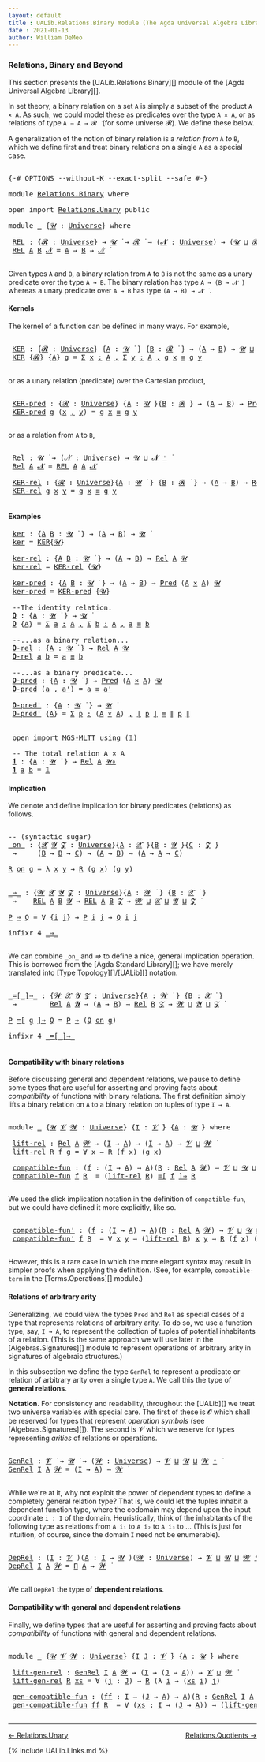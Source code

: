 ```yaml
---
layout: default
title : UALib.Relations.Binary module (The Agda Universal Algebra Library)
date : 2021-01-13
author: William DeMeo
---
```


### <a id="relations-binary-and-higher">Relations, Binary and Beyond</a>

This section presents the [UALib.Relations.Binary][] module of the [Agda Universal Algebra Library][].

In set theory, a binary relation on a set `A` is simply a subset of the product `A × A`.  As such, we could model these as predicates over the type `A × A`, or as relations of type `A → A → 𝓡 ̇` (for some universe 𝓡). We define these below.

A generalization of the notion of binary relation is a *relation from* `A` *to* `B`, which we define first and treat binary relations on a single `A` as a special case.

<pre class="Agda">

<a id="745" class="Symbol">{-#</a> <a id="749" class="Keyword">OPTIONS</a> <a id="757" class="Pragma">--without-K</a> <a id="769" class="Pragma">--exact-split</a> <a id="783" class="Pragma">--safe</a> <a id="790" class="Symbol">#-}</a>

<a id="795" class="Keyword">module</a> <a id="802" href="Relations.Binary.html" class="Module">Relations.Binary</a> <a id="819" class="Keyword">where</a>

<a id="826" class="Keyword">open</a> <a id="831" class="Keyword">import</a> <a id="838" href="Relations.Unary.html" class="Module">Relations.Unary</a> <a id="854" class="Keyword">public</a>

<a id="862" class="Keyword">module</a> <a id="869" href="Relations.Binary.html#869" class="Module">_</a> <a id="871" class="Symbol">{</a><a id="872" href="Relations.Binary.html#872" class="Bound">𝓤</a> <a id="874" class="Symbol">:</a> <a id="876" href="Agda.Primitive.html#423" class="Postulate">Universe</a><a id="884" class="Symbol">}</a> <a id="886" class="Keyword">where</a>

 <a id="894" href="Relations.Binary.html#894" class="Function">REL</a> <a id="898" class="Symbol">:</a> <a id="900" class="Symbol">{</a><a id="901" href="Relations.Binary.html#901" class="Bound">𝓡</a> <a id="903" class="Symbol">:</a> <a id="905" href="Agda.Primitive.html#423" class="Postulate">Universe</a><a id="913" class="Symbol">}</a> <a id="915" class="Symbol">→</a> <a id="917" href="Relations.Binary.html#872" class="Bound">𝓤</a> <a id="919" href="Universes.html#403" class="Function Operator">̇</a> <a id="921" class="Symbol">→</a> <a id="923" href="Relations.Binary.html#901" class="Bound">𝓡</a> <a id="925" href="Universes.html#403" class="Function Operator">̇</a> <a id="927" class="Symbol">→</a> <a id="929" class="Symbol">(</a><a id="930" href="Relations.Binary.html#930" class="Bound">𝓝</a> <a id="932" class="Symbol">:</a> <a id="934" href="Agda.Primitive.html#423" class="Postulate">Universe</a><a id="942" class="Symbol">)</a> <a id="944" class="Symbol">→</a> <a id="946" class="Symbol">(</a><a id="947" href="Relations.Binary.html#872" class="Bound">𝓤</a> <a id="949" href="Agda.Primitive.html#636" class="Primitive Operator">⊔</a> <a id="951" href="Relations.Binary.html#901" class="Bound">𝓡</a> <a id="953" href="Agda.Primitive.html#636" class="Primitive Operator">⊔</a> <a id="955" href="Relations.Binary.html#930" class="Bound">𝓝</a> <a id="957" href="Agda.Primitive.html#606" class="Primitive Operator">⁺</a><a id="958" class="Symbol">)</a> <a id="960" href="Universes.html#403" class="Function Operator">̇</a>
 <a id="963" href="Relations.Binary.html#894" class="Function">REL</a> <a id="967" href="Relations.Binary.html#967" class="Bound">A</a> <a id="969" href="Relations.Binary.html#969" class="Bound">B</a> <a id="971" href="Relations.Binary.html#971" class="Bound">𝓝</a> <a id="973" class="Symbol">=</a> <a id="975" href="Relations.Binary.html#967" class="Bound">A</a> <a id="977" class="Symbol">→</a> <a id="979" href="Relations.Binary.html#969" class="Bound">B</a> <a id="981" class="Symbol">→</a> <a id="983" href="Relations.Binary.html#971" class="Bound">𝓝</a> <a id="985" href="Universes.html#403" class="Function Operator">̇</a>

</pre>

Given types `A` and `B`, a binary relation from `A` to `B` is not the same as a unary predicate over the type `A → B`.  The binary relation has type `A → (B → 𝓝 ̇)` whereas a unary predicate over `A → B` has type `(A → B) → 𝓝 ̇` .

#### <a id="kernels">Kernels</a>

The kernel of a function can be defined in many ways. For example,

<pre class="Agda">

 <a id="1349" href="Relations.Binary.html#1349" class="Function">KER</a> <a id="1353" class="Symbol">:</a> <a id="1355" class="Symbol">{</a><a id="1356" href="Relations.Binary.html#1356" class="Bound">𝓡</a> <a id="1358" class="Symbol">:</a> <a id="1360" href="Agda.Primitive.html#423" class="Postulate">Universe</a><a id="1368" class="Symbol">}</a> <a id="1370" class="Symbol">{</a><a id="1371" href="Relations.Binary.html#1371" class="Bound">A</a> <a id="1373" class="Symbol">:</a> <a id="1375" href="Relations.Binary.html#872" class="Bound">𝓤</a> <a id="1377" href="Universes.html#403" class="Function Operator">̇</a> <a id="1379" class="Symbol">}</a> <a id="1381" class="Symbol">{</a><a id="1382" href="Relations.Binary.html#1382" class="Bound">B</a> <a id="1384" class="Symbol">:</a> <a id="1386" href="Relations.Binary.html#1356" class="Bound">𝓡</a> <a id="1388" href="Universes.html#403" class="Function Operator">̇</a> <a id="1390" class="Symbol">}</a> <a id="1392" class="Symbol">→</a> <a id="1394" class="Symbol">(</a><a id="1395" href="Relations.Binary.html#1371" class="Bound">A</a> <a id="1397" class="Symbol">→</a> <a id="1399" href="Relations.Binary.html#1382" class="Bound">B</a><a id="1400" class="Symbol">)</a> <a id="1402" class="Symbol">→</a> <a id="1404" href="Relations.Binary.html#872" class="Bound">𝓤</a> <a id="1406" href="Agda.Primitive.html#636" class="Primitive Operator">⊔</a> <a id="1408" href="Relations.Binary.html#1356" class="Bound">𝓡</a> <a id="1410" href="Universes.html#403" class="Function Operator">̇</a>
 <a id="1413" href="Relations.Binary.html#1349" class="Function">KER</a> <a id="1417" class="Symbol">{</a><a id="1418" href="Relations.Binary.html#1418" class="Bound">𝓡</a><a id="1419" class="Symbol">}</a> <a id="1421" class="Symbol">{</a><a id="1422" href="Relations.Binary.html#1422" class="Bound">A</a><a id="1423" class="Symbol">}</a> <a id="1425" href="Relations.Binary.html#1425" class="Bound">g</a> <a id="1427" class="Symbol">=</a> <a id="1429" href="MGS-MLTT.html#3074" class="Function">Σ</a> <a id="1431" href="Relations.Binary.html#1431" class="Bound">x</a> <a id="1433" href="MGS-MLTT.html#3074" class="Function">꞉</a> <a id="1435" href="Relations.Binary.html#1422" class="Bound">A</a> <a id="1437" href="MGS-MLTT.html#3074" class="Function">,</a> <a id="1439" href="MGS-MLTT.html#3074" class="Function">Σ</a> <a id="1441" href="Relations.Binary.html#1441" class="Bound">y</a> <a id="1443" href="MGS-MLTT.html#3074" class="Function">꞉</a> <a id="1445" href="Relations.Binary.html#1422" class="Bound">A</a> <a id="1447" href="MGS-MLTT.html#3074" class="Function">,</a> <a id="1449" href="Relations.Binary.html#1425" class="Bound">g</a> <a id="1451" href="Relations.Binary.html#1431" class="Bound">x</a> <a id="1453" href="Prelude.Inverses.html#620" class="Datatype Operator">≡</a> <a id="1455" href="Relations.Binary.html#1425" class="Bound">g</a> <a id="1457" href="Relations.Binary.html#1441" class="Bound">y</a>

</pre>

or as a unary relation (predicate) over the Cartesian product,

<pre class="Agda">

 <a id="1551" href="Relations.Binary.html#1551" class="Function">KER-pred</a> <a id="1560" class="Symbol">:</a> <a id="1562" class="Symbol">{</a><a id="1563" href="Relations.Binary.html#1563" class="Bound">𝓡</a> <a id="1565" class="Symbol">:</a> <a id="1567" href="Agda.Primitive.html#423" class="Postulate">Universe</a><a id="1575" class="Symbol">}</a> <a id="1577" class="Symbol">{</a><a id="1578" href="Relations.Binary.html#1578" class="Bound">A</a> <a id="1580" class="Symbol">:</a> <a id="1582" href="Relations.Binary.html#872" class="Bound">𝓤</a> <a id="1584" href="Universes.html#403" class="Function Operator">̇</a><a id="1585" class="Symbol">}{</a><a id="1587" href="Relations.Binary.html#1587" class="Bound">B</a> <a id="1589" class="Symbol">:</a> <a id="1591" href="Relations.Binary.html#1563" class="Bound">𝓡</a> <a id="1593" href="Universes.html#403" class="Function Operator">̇</a><a id="1594" class="Symbol">}</a> <a id="1596" class="Symbol">→</a> <a id="1598" class="Symbol">(</a><a id="1599" href="Relations.Binary.html#1578" class="Bound">A</a> <a id="1601" class="Symbol">→</a> <a id="1603" href="Relations.Binary.html#1587" class="Bound">B</a><a id="1604" class="Symbol">)</a> <a id="1606" class="Symbol">→</a> <a id="1608" href="Relations.Unary.html#959" class="Function">Pred</a> <a id="1613" class="Symbol">(</a><a id="1614" href="Relations.Binary.html#1578" class="Bound">A</a> <a id="1616" href="MGS-MLTT.html#3515" class="Function Operator">×</a> <a id="1618" href="Relations.Binary.html#1578" class="Bound">A</a><a id="1619" class="Symbol">)</a> <a id="1621" href="Relations.Binary.html#1563" class="Bound">𝓡</a>
 <a id="1624" href="Relations.Binary.html#1551" class="Function">KER-pred</a> <a id="1633" href="Relations.Binary.html#1633" class="Bound">g</a> <a id="1635" class="Symbol">(</a><a id="1636" href="Relations.Binary.html#1636" class="Bound">x</a> <a id="1638" href="Prelude.Equality.html#463" class="InductiveConstructor Operator">,</a> <a id="1640" href="Relations.Binary.html#1640" class="Bound">y</a><a id="1641" class="Symbol">)</a> <a id="1643" class="Symbol">=</a> <a id="1645" href="Relations.Binary.html#1633" class="Bound">g</a> <a id="1647" href="Relations.Binary.html#1636" class="Bound">x</a> <a id="1649" href="Prelude.Inverses.html#620" class="Datatype Operator">≡</a> <a id="1651" href="Relations.Binary.html#1633" class="Bound">g</a> <a id="1653" href="Relations.Binary.html#1640" class="Bound">y</a>

</pre>

or as a relation from `A` to `B`,

<pre class="Agda">

 <a id="1718" href="Relations.Binary.html#1718" class="Function">Rel</a> <a id="1722" class="Symbol">:</a> <a id="1724" href="Relations.Binary.html#872" class="Bound">𝓤</a> <a id="1726" href="Universes.html#403" class="Function Operator">̇</a> <a id="1728" class="Symbol">→</a> <a id="1730" class="Symbol">(</a><a id="1731" href="Relations.Binary.html#1731" class="Bound">𝓝</a> <a id="1733" class="Symbol">:</a> <a id="1735" href="Agda.Primitive.html#423" class="Postulate">Universe</a><a id="1743" class="Symbol">)</a> <a id="1745" class="Symbol">→</a> <a id="1747" href="Relations.Binary.html#872" class="Bound">𝓤</a> <a id="1749" href="Agda.Primitive.html#636" class="Primitive Operator">⊔</a> <a id="1751" href="Relations.Binary.html#1731" class="Bound">𝓝</a> <a id="1753" href="Agda.Primitive.html#606" class="Primitive Operator">⁺</a> <a id="1755" href="Universes.html#403" class="Function Operator">̇</a>
 <a id="1758" href="Relations.Binary.html#1718" class="Function">Rel</a> <a id="1762" href="Relations.Binary.html#1762" class="Bound">A</a> <a id="1764" href="Relations.Binary.html#1764" class="Bound">𝓝</a> <a id="1766" class="Symbol">=</a> <a id="1768" href="Relations.Binary.html#894" class="Function">REL</a> <a id="1772" href="Relations.Binary.html#1762" class="Bound">A</a> <a id="1774" href="Relations.Binary.html#1762" class="Bound">A</a> <a id="1776" href="Relations.Binary.html#1764" class="Bound">𝓝</a>

 <a id="1780" href="Relations.Binary.html#1780" class="Function">KER-rel</a> <a id="1788" class="Symbol">:</a> <a id="1790" class="Symbol">{</a><a id="1791" href="Relations.Binary.html#1791" class="Bound">𝓡</a> <a id="1793" class="Symbol">:</a> <a id="1795" href="Agda.Primitive.html#423" class="Postulate">Universe</a><a id="1803" class="Symbol">}{</a><a id="1805" href="Relations.Binary.html#1805" class="Bound">A</a> <a id="1807" class="Symbol">:</a> <a id="1809" href="Relations.Binary.html#872" class="Bound">𝓤</a> <a id="1811" href="Universes.html#403" class="Function Operator">̇</a> <a id="1813" class="Symbol">}</a> <a id="1815" class="Symbol">{</a><a id="1816" href="Relations.Binary.html#1816" class="Bound">B</a> <a id="1818" class="Symbol">:</a> <a id="1820" href="Relations.Binary.html#1791" class="Bound">𝓡</a> <a id="1822" href="Universes.html#403" class="Function Operator">̇</a> <a id="1824" class="Symbol">}</a> <a id="1826" class="Symbol">→</a> <a id="1828" class="Symbol">(</a><a id="1829" href="Relations.Binary.html#1805" class="Bound">A</a> <a id="1831" class="Symbol">→</a> <a id="1833" href="Relations.Binary.html#1816" class="Bound">B</a><a id="1834" class="Symbol">)</a> <a id="1836" class="Symbol">→</a> <a id="1838" href="Relations.Binary.html#1718" class="Function">Rel</a> <a id="1842" href="Relations.Binary.html#1805" class="Bound">A</a> <a id="1844" href="Relations.Binary.html#1791" class="Bound">𝓡</a>
 <a id="1847" href="Relations.Binary.html#1780" class="Function">KER-rel</a> <a id="1855" href="Relations.Binary.html#1855" class="Bound">g</a> <a id="1857" href="Relations.Binary.html#1857" class="Bound">x</a> <a id="1859" href="Relations.Binary.html#1859" class="Bound">y</a> <a id="1861" class="Symbol">=</a> <a id="1863" href="Relations.Binary.html#1855" class="Bound">g</a> <a id="1865" href="Relations.Binary.html#1857" class="Bound">x</a> <a id="1867" href="Prelude.Inverses.html#620" class="Datatype Operator">≡</a> <a id="1869" href="Relations.Binary.html#1855" class="Bound">g</a> <a id="1871" href="Relations.Binary.html#1859" class="Bound">y</a>

</pre>

#### <a id="examples">Examples</a>

<pre class="Agda">
 <a id="1936" href="Relations.Binary.html#1936" class="Function">ker</a> <a id="1940" class="Symbol">:</a> <a id="1942" class="Symbol">{</a><a id="1943" href="Relations.Binary.html#1943" class="Bound">A</a> <a id="1945" href="Relations.Binary.html#1945" class="Bound">B</a> <a id="1947" class="Symbol">:</a> <a id="1949" href="Relations.Binary.html#872" class="Bound">𝓤</a> <a id="1951" href="Universes.html#403" class="Function Operator">̇</a> <a id="1953" class="Symbol">}</a> <a id="1955" class="Symbol">→</a> <a id="1957" class="Symbol">(</a><a id="1958" href="Relations.Binary.html#1943" class="Bound">A</a> <a id="1960" class="Symbol">→</a> <a id="1962" href="Relations.Binary.html#1945" class="Bound">B</a><a id="1963" class="Symbol">)</a> <a id="1965" class="Symbol">→</a> <a id="1967" href="Relations.Binary.html#872" class="Bound">𝓤</a> <a id="1969" href="Universes.html#403" class="Function Operator">̇</a>
 <a id="1972" href="Relations.Binary.html#1936" class="Function">ker</a> <a id="1976" class="Symbol">=</a> <a id="1978" href="Relations.Binary.html#1349" class="Function">KER</a><a id="1981" class="Symbol">{</a><a id="1982" href="Relations.Binary.html#872" class="Bound">𝓤</a><a id="1983" class="Symbol">}</a>

 <a id="1987" href="Relations.Binary.html#1987" class="Function">ker-rel</a> <a id="1995" class="Symbol">:</a> <a id="1997" class="Symbol">{</a><a id="1998" href="Relations.Binary.html#1998" class="Bound">A</a> <a id="2000" href="Relations.Binary.html#2000" class="Bound">B</a> <a id="2002" class="Symbol">:</a> <a id="2004" href="Relations.Binary.html#872" class="Bound">𝓤</a> <a id="2006" href="Universes.html#403" class="Function Operator">̇</a> <a id="2008" class="Symbol">}</a> <a id="2010" class="Symbol">→</a> <a id="2012" class="Symbol">(</a><a id="2013" href="Relations.Binary.html#1998" class="Bound">A</a> <a id="2015" class="Symbol">→</a> <a id="2017" href="Relations.Binary.html#2000" class="Bound">B</a><a id="2018" class="Symbol">)</a> <a id="2020" class="Symbol">→</a> <a id="2022" href="Relations.Binary.html#1718" class="Function">Rel</a> <a id="2026" href="Relations.Binary.html#1998" class="Bound">A</a> <a id="2028" href="Relations.Binary.html#872" class="Bound">𝓤</a>
 <a id="2031" href="Relations.Binary.html#1987" class="Function">ker-rel</a> <a id="2039" class="Symbol">=</a> <a id="2041" href="Relations.Binary.html#1780" class="Function">KER-rel</a> <a id="2049" class="Symbol">{</a><a id="2050" href="Relations.Binary.html#872" class="Bound">𝓤</a><a id="2051" class="Symbol">}</a>

 <a id="2055" href="Relations.Binary.html#2055" class="Function">ker-pred</a> <a id="2064" class="Symbol">:</a> <a id="2066" class="Symbol">{</a><a id="2067" href="Relations.Binary.html#2067" class="Bound">A</a> <a id="2069" href="Relations.Binary.html#2069" class="Bound">B</a> <a id="2071" class="Symbol">:</a> <a id="2073" href="Relations.Binary.html#872" class="Bound">𝓤</a> <a id="2075" href="Universes.html#403" class="Function Operator">̇</a> <a id="2077" class="Symbol">}</a> <a id="2079" class="Symbol">→</a> <a id="2081" class="Symbol">(</a><a id="2082" href="Relations.Binary.html#2067" class="Bound">A</a> <a id="2084" class="Symbol">→</a> <a id="2086" href="Relations.Binary.html#2069" class="Bound">B</a><a id="2087" class="Symbol">)</a> <a id="2089" class="Symbol">→</a> <a id="2091" href="Relations.Unary.html#959" class="Function">Pred</a> <a id="2096" class="Symbol">(</a><a id="2097" href="Relations.Binary.html#2067" class="Bound">A</a> <a id="2099" href="MGS-MLTT.html#3515" class="Function Operator">×</a> <a id="2101" href="Relations.Binary.html#2067" class="Bound">A</a><a id="2102" class="Symbol">)</a> <a id="2104" href="Relations.Binary.html#872" class="Bound">𝓤</a>
 <a id="2107" href="Relations.Binary.html#2055" class="Function">ker-pred</a> <a id="2116" class="Symbol">=</a> <a id="2118" href="Relations.Binary.html#1551" class="Function">KER-pred</a> <a id="2127" class="Symbol">{</a><a id="2128" href="Relations.Binary.html#872" class="Bound">𝓤</a><a id="2129" class="Symbol">}</a>

 <a id="2133" class="Comment">--The identity relation.</a>
 <a id="2159" href="Relations.Binary.html#2159" class="Function">𝟎</a> <a id="2161" class="Symbol">:</a> <a id="2163" class="Symbol">{</a><a id="2164" href="Relations.Binary.html#2164" class="Bound">A</a> <a id="2166" class="Symbol">:</a> <a id="2168" href="Relations.Binary.html#872" class="Bound">𝓤</a> <a id="2170" href="Universes.html#403" class="Function Operator">̇</a> <a id="2172" class="Symbol">}</a> <a id="2174" class="Symbol">→</a> <a id="2176" href="Relations.Binary.html#872" class="Bound">𝓤</a> <a id="2178" href="Universes.html#403" class="Function Operator">̇</a>
 <a id="2181" href="Relations.Binary.html#2159" class="Function">𝟎</a> <a id="2183" class="Symbol">{</a><a id="2184" href="Relations.Binary.html#2184" class="Bound">A</a><a id="2185" class="Symbol">}</a> <a id="2187" class="Symbol">=</a> <a id="2189" href="MGS-MLTT.html#3074" class="Function">Σ</a> <a id="2191" href="Relations.Binary.html#2191" class="Bound">a</a> <a id="2193" href="MGS-MLTT.html#3074" class="Function">꞉</a> <a id="2195" href="Relations.Binary.html#2184" class="Bound">A</a> <a id="2197" href="MGS-MLTT.html#3074" class="Function">,</a> <a id="2199" href="MGS-MLTT.html#3074" class="Function">Σ</a> <a id="2201" href="Relations.Binary.html#2201" class="Bound">b</a> <a id="2203" href="MGS-MLTT.html#3074" class="Function">꞉</a> <a id="2205" href="Relations.Binary.html#2184" class="Bound">A</a> <a id="2207" href="MGS-MLTT.html#3074" class="Function">,</a> <a id="2209" href="Relations.Binary.html#2191" class="Bound">a</a> <a id="2211" href="Prelude.Inverses.html#620" class="Datatype Operator">≡</a> <a id="2213" href="Relations.Binary.html#2201" class="Bound">b</a>

 <a id="2217" class="Comment">--...as a binary relation...</a>
 <a id="2247" href="Relations.Binary.html#2247" class="Function">𝟎-rel</a> <a id="2253" class="Symbol">:</a> <a id="2255" class="Symbol">{</a><a id="2256" href="Relations.Binary.html#2256" class="Bound">A</a> <a id="2258" class="Symbol">:</a> <a id="2260" href="Relations.Binary.html#872" class="Bound">𝓤</a> <a id="2262" href="Universes.html#403" class="Function Operator">̇</a> <a id="2264" class="Symbol">}</a> <a id="2266" class="Symbol">→</a> <a id="2268" href="Relations.Binary.html#1718" class="Function">Rel</a> <a id="2272" href="Relations.Binary.html#2256" class="Bound">A</a> <a id="2274" href="Relations.Binary.html#872" class="Bound">𝓤</a>
 <a id="2277" href="Relations.Binary.html#2247" class="Function">𝟎-rel</a> <a id="2283" href="Relations.Binary.html#2283" class="Bound">a</a> <a id="2285" href="Relations.Binary.html#2285" class="Bound">b</a> <a id="2287" class="Symbol">=</a> <a id="2289" href="Relations.Binary.html#2283" class="Bound">a</a> <a id="2291" href="Prelude.Inverses.html#620" class="Datatype Operator">≡</a> <a id="2293" href="Relations.Binary.html#2285" class="Bound">b</a>

 <a id="2297" class="Comment">--...as a binary predicate...</a>
 <a id="2328" href="Relations.Binary.html#2328" class="Function">𝟎-pred</a> <a id="2335" class="Symbol">:</a> <a id="2337" class="Symbol">{</a><a id="2338" href="Relations.Binary.html#2338" class="Bound">A</a> <a id="2340" class="Symbol">:</a> <a id="2342" href="Relations.Binary.html#872" class="Bound">𝓤</a> <a id="2344" href="Universes.html#403" class="Function Operator">̇</a> <a id="2346" class="Symbol">}</a> <a id="2348" class="Symbol">→</a> <a id="2350" href="Relations.Unary.html#959" class="Function">Pred</a> <a id="2355" class="Symbol">(</a><a id="2356" href="Relations.Binary.html#2338" class="Bound">A</a> <a id="2358" href="MGS-MLTT.html#3515" class="Function Operator">×</a> <a id="2360" href="Relations.Binary.html#2338" class="Bound">A</a><a id="2361" class="Symbol">)</a> <a id="2363" href="Relations.Binary.html#872" class="Bound">𝓤</a>
 <a id="2366" href="Relations.Binary.html#2328" class="Function">𝟎-pred</a> <a id="2373" class="Symbol">(</a><a id="2374" href="Relations.Binary.html#2374" class="Bound">a</a> <a id="2376" href="Prelude.Equality.html#463" class="InductiveConstructor Operator">,</a> <a id="2378" href="Relations.Binary.html#2378" class="Bound">a&#39;</a><a id="2380" class="Symbol">)</a> <a id="2382" class="Symbol">=</a> <a id="2384" href="Relations.Binary.html#2374" class="Bound">a</a> <a id="2386" href="Prelude.Inverses.html#620" class="Datatype Operator">≡</a> <a id="2388" href="Relations.Binary.html#2378" class="Bound">a&#39;</a>

 <a id="2393" href="Relations.Binary.html#2393" class="Function">𝟎-pred&#39;</a> <a id="2401" class="Symbol">:</a> <a id="2403" class="Symbol">{</a><a id="2404" href="Relations.Binary.html#2404" class="Bound">A</a> <a id="2406" class="Symbol">:</a> <a id="2408" href="Relations.Binary.html#872" class="Bound">𝓤</a> <a id="2410" href="Universes.html#403" class="Function Operator">̇</a> <a id="2412" class="Symbol">}</a> <a id="2414" class="Symbol">→</a> <a id="2416" href="Relations.Binary.html#872" class="Bound">𝓤</a> <a id="2418" href="Universes.html#403" class="Function Operator">̇</a>
 <a id="2421" href="Relations.Binary.html#2393" class="Function">𝟎-pred&#39;</a> <a id="2429" class="Symbol">{</a><a id="2430" href="Relations.Binary.html#2430" class="Bound">A</a><a id="2431" class="Symbol">}</a> <a id="2433" class="Symbol">=</a> <a id="2435" href="MGS-MLTT.html#3074" class="Function">Σ</a> <a id="2437" href="Relations.Binary.html#2437" class="Bound">p</a> <a id="2439" href="MGS-MLTT.html#3074" class="Function">꞉</a> <a id="2441" class="Symbol">(</a><a id="2442" href="Relations.Binary.html#2430" class="Bound">A</a> <a id="2444" href="MGS-MLTT.html#3515" class="Function Operator">×</a> <a id="2446" href="Relations.Binary.html#2430" class="Bound">A</a><a id="2447" class="Symbol">)</a> <a id="2449" href="MGS-MLTT.html#3074" class="Function">,</a> <a id="2451" href="Prelude.Preliminaries.html#13569" class="Function Operator">∣</a> <a id="2453" href="Relations.Binary.html#2437" class="Bound">p</a> <a id="2455" href="Prelude.Preliminaries.html#13569" class="Function Operator">∣</a> <a id="2457" href="Prelude.Inverses.html#620" class="Datatype Operator">≡</a> <a id="2459" href="Prelude.Preliminaries.html#13647" class="Function Operator">∥</a> <a id="2461" href="Relations.Binary.html#2437" class="Bound">p</a> <a id="2463" href="Prelude.Preliminaries.html#13647" class="Function Operator">∥</a>


 <a id="2468" class="Keyword">open</a> <a id="2473" class="Keyword">import</a> <a id="2480" href="MGS-MLTT.html" class="Module">MGS-MLTT</a> <a id="2489" class="Keyword">using</a> <a id="2495" class="Symbol">(</a><a id="2496" href="MGS-MLTT.html#408" class="Function">𝟙</a><a id="2497" class="Symbol">)</a>

 <a id="2501" class="Comment">-- The total relation A × A</a>
 <a id="2530" href="Relations.Binary.html#2530" class="Function">𝟏</a> <a id="2532" class="Symbol">:</a> <a id="2534" class="Symbol">{</a><a id="2535" href="Relations.Binary.html#2535" class="Bound">A</a> <a id="2537" class="Symbol">:</a> <a id="2539" href="Relations.Binary.html#872" class="Bound">𝓤</a> <a id="2541" href="Universes.html#403" class="Function Operator">̇</a> <a id="2543" class="Symbol">}</a> <a id="2545" class="Symbol">→</a> <a id="2547" href="Relations.Binary.html#1718" class="Function">Rel</a> <a id="2551" href="Relations.Binary.html#2535" class="Bound">A</a> <a id="2553" href="Agda.Primitive.html#590" class="Primitive">𝓤₀</a>
 <a id="2557" href="Relations.Binary.html#2530" class="Function">𝟏</a> <a id="2559" href="Relations.Binary.html#2559" class="Bound">a</a> <a id="2561" href="Relations.Binary.html#2561" class="Bound">b</a> <a id="2563" class="Symbol">=</a> <a id="2565" href="MGS-MLTT.html#408" class="Function">𝟙</a>
</pre>



#### <a id="implication">Implication</a>

We denote and define implication for binary predicates (relations) as follows.

<pre class="Agda">

<a id="2717" class="Comment">-- (syntactic sugar)</a>
<a id="_on_"></a><a id="2738" href="Relations.Binary.html#2738" class="Function Operator">_on_</a> <a id="2743" class="Symbol">:</a> <a id="2745" class="Symbol">{</a><a id="2746" href="Relations.Binary.html#2746" class="Bound">𝓧</a> <a id="2748" href="Relations.Binary.html#2748" class="Bound">𝓨</a> <a id="2750" href="Relations.Binary.html#2750" class="Bound">𝓩</a> <a id="2752" class="Symbol">:</a> <a id="2754" href="Agda.Primitive.html#423" class="Postulate">Universe</a><a id="2762" class="Symbol">}{</a><a id="2764" href="Relations.Binary.html#2764" class="Bound">A</a> <a id="2766" class="Symbol">:</a> <a id="2768" href="Relations.Binary.html#2746" class="Bound">𝓧</a> <a id="2770" href="Universes.html#403" class="Function Operator">̇</a><a id="2771" class="Symbol">}{</a><a id="2773" href="Relations.Binary.html#2773" class="Bound">B</a> <a id="2775" class="Symbol">:</a> <a id="2777" href="Relations.Binary.html#2748" class="Bound">𝓨</a> <a id="2779" href="Universes.html#403" class="Function Operator">̇</a><a id="2780" class="Symbol">}{</a><a id="2782" href="Relations.Binary.html#2782" class="Bound">C</a> <a id="2784" class="Symbol">:</a> <a id="2786" href="Relations.Binary.html#2750" class="Bound">𝓩</a> <a id="2788" href="Universes.html#403" class="Function Operator">̇</a><a id="2789" class="Symbol">}</a>
 <a id="2792" class="Symbol">→</a>     <a id="2798" class="Symbol">(</a><a id="2799" href="Relations.Binary.html#2773" class="Bound">B</a> <a id="2801" class="Symbol">→</a> <a id="2803" href="Relations.Binary.html#2773" class="Bound">B</a> <a id="2805" class="Symbol">→</a> <a id="2807" href="Relations.Binary.html#2782" class="Bound">C</a><a id="2808" class="Symbol">)</a> <a id="2810" class="Symbol">→</a> <a id="2812" class="Symbol">(</a><a id="2813" href="Relations.Binary.html#2764" class="Bound">A</a> <a id="2815" class="Symbol">→</a> <a id="2817" href="Relations.Binary.html#2773" class="Bound">B</a><a id="2818" class="Symbol">)</a> <a id="2820" class="Symbol">→</a> <a id="2822" class="Symbol">(</a><a id="2823" href="Relations.Binary.html#2764" class="Bound">A</a> <a id="2825" class="Symbol">→</a> <a id="2827" href="Relations.Binary.html#2764" class="Bound">A</a> <a id="2829" class="Symbol">→</a> <a id="2831" href="Relations.Binary.html#2782" class="Bound">C</a><a id="2832" class="Symbol">)</a>

<a id="2835" href="Relations.Binary.html#2835" class="Bound">R</a> <a id="2837" href="Relations.Binary.html#2738" class="Function Operator">on</a> <a id="2840" href="Relations.Binary.html#2840" class="Bound">g</a> <a id="2842" class="Symbol">=</a> <a id="2844" class="Symbol">λ</a> <a id="2846" href="Relations.Binary.html#2846" class="Bound">x</a> <a id="2848" href="Relations.Binary.html#2848" class="Bound">y</a> <a id="2850" class="Symbol">→</a> <a id="2852" href="Relations.Binary.html#2835" class="Bound">R</a> <a id="2854" class="Symbol">(</a><a id="2855" href="Relations.Binary.html#2840" class="Bound">g</a> <a id="2857" href="Relations.Binary.html#2846" class="Bound">x</a><a id="2858" class="Symbol">)</a> <a id="2860" class="Symbol">(</a><a id="2861" href="Relations.Binary.html#2840" class="Bound">g</a> <a id="2863" href="Relations.Binary.html#2848" class="Bound">y</a><a id="2864" class="Symbol">)</a>


<a id="_⇒_"></a><a id="2868" href="Relations.Binary.html#2868" class="Function Operator">_⇒_</a> <a id="2872" class="Symbol">:</a> <a id="2874" class="Symbol">{</a><a id="2875" href="Relations.Binary.html#2875" class="Bound">𝓦</a> <a id="2877" href="Relations.Binary.html#2877" class="Bound">𝓧</a> <a id="2879" href="Relations.Binary.html#2879" class="Bound">𝓨</a> <a id="2881" href="Relations.Binary.html#2881" class="Bound">𝓩</a> <a id="2883" class="Symbol">:</a> <a id="2885" href="Agda.Primitive.html#423" class="Postulate">Universe</a><a id="2893" class="Symbol">}{</a><a id="2895" href="Relations.Binary.html#2895" class="Bound">A</a> <a id="2897" class="Symbol">:</a> <a id="2899" href="Relations.Binary.html#2875" class="Bound">𝓦</a> <a id="2901" href="Universes.html#403" class="Function Operator">̇</a> <a id="2903" class="Symbol">}</a> <a id="2905" class="Symbol">{</a><a id="2906" href="Relations.Binary.html#2906" class="Bound">B</a> <a id="2908" class="Symbol">:</a> <a id="2910" href="Relations.Binary.html#2877" class="Bound">𝓧</a> <a id="2912" href="Universes.html#403" class="Function Operator">̇</a> <a id="2914" class="Symbol">}</a>
 <a id="2917" class="Symbol">→</a>    <a id="2922" href="Relations.Binary.html#894" class="Function">REL</a> <a id="2926" href="Relations.Binary.html#2895" class="Bound">A</a> <a id="2928" href="Relations.Binary.html#2906" class="Bound">B</a> <a id="2930" href="Relations.Binary.html#2879" class="Bound">𝓨</a> <a id="2932" class="Symbol">→</a> <a id="2934" href="Relations.Binary.html#894" class="Function">REL</a> <a id="2938" href="Relations.Binary.html#2895" class="Bound">A</a> <a id="2940" href="Relations.Binary.html#2906" class="Bound">B</a> <a id="2942" href="Relations.Binary.html#2881" class="Bound">𝓩</a> <a id="2944" class="Symbol">→</a> <a id="2946" href="Relations.Binary.html#2875" class="Bound">𝓦</a> <a id="2948" href="Agda.Primitive.html#636" class="Primitive Operator">⊔</a> <a id="2950" href="Relations.Binary.html#2877" class="Bound">𝓧</a> <a id="2952" href="Agda.Primitive.html#636" class="Primitive Operator">⊔</a> <a id="2954" href="Relations.Binary.html#2879" class="Bound">𝓨</a> <a id="2956" href="Agda.Primitive.html#636" class="Primitive Operator">⊔</a> <a id="2958" href="Relations.Binary.html#2881" class="Bound">𝓩</a> <a id="2960" href="Universes.html#403" class="Function Operator">̇</a>

<a id="2963" href="Relations.Binary.html#2963" class="Bound">P</a> <a id="2965" href="Relations.Binary.html#2868" class="Function Operator">⇒</a> <a id="2967" href="Relations.Binary.html#2967" class="Bound">Q</a> <a id="2969" class="Symbol">=</a> <a id="2971" class="Symbol">∀</a> <a id="2973" class="Symbol">{</a><a id="2974" href="Relations.Binary.html#2974" class="Bound">i</a> <a id="2976" href="Relations.Binary.html#2976" class="Bound">j</a><a id="2977" class="Symbol">}</a> <a id="2979" class="Symbol">→</a> <a id="2981" href="Relations.Binary.html#2963" class="Bound">P</a> <a id="2983" href="Relations.Binary.html#2974" class="Bound">i</a> <a id="2985" href="Relations.Binary.html#2976" class="Bound">j</a> <a id="2987" class="Symbol">→</a> <a id="2989" href="Relations.Binary.html#2967" class="Bound">Q</a> <a id="2991" href="Relations.Binary.html#2974" class="Bound">i</a> <a id="2993" href="Relations.Binary.html#2976" class="Bound">j</a>

<a id="2996" class="Keyword">infixr</a> <a id="3003" class="Number">4</a> <a id="3005" href="Relations.Binary.html#2868" class="Function Operator">_⇒_</a>

</pre>

We can combine `_on_` and _⇒_ to define a nice, general implication operation. This is borrowed from the [Agda Standard Library][]; we have merely translated into [Type Topology][]/[UALib][] notation.

<pre class="Agda">

<a id="_=[_]⇒_"></a><a id="3238" href="Relations.Binary.html#3238" class="Function Operator">_=[_]⇒_</a> <a id="3246" class="Symbol">:</a> <a id="3248" class="Symbol">{</a><a id="3249" href="Relations.Binary.html#3249" class="Bound">𝓦</a> <a id="3251" href="Relations.Binary.html#3251" class="Bound">𝓧</a> <a id="3253" href="Relations.Binary.html#3253" class="Bound">𝓨</a> <a id="3255" href="Relations.Binary.html#3255" class="Bound">𝓩</a> <a id="3257" class="Symbol">:</a> <a id="3259" href="Agda.Primitive.html#423" class="Postulate">Universe</a><a id="3267" class="Symbol">}{</a><a id="3269" href="Relations.Binary.html#3269" class="Bound">A</a> <a id="3271" class="Symbol">:</a> <a id="3273" href="Relations.Binary.html#3249" class="Bound">𝓦</a> <a id="3275" href="Universes.html#403" class="Function Operator">̇</a> <a id="3277" class="Symbol">}</a> <a id="3279" class="Symbol">{</a><a id="3280" href="Relations.Binary.html#3280" class="Bound">B</a> <a id="3282" class="Symbol">:</a> <a id="3284" href="Relations.Binary.html#3251" class="Bound">𝓧</a> <a id="3286" href="Universes.html#403" class="Function Operator">̇</a> <a id="3288" class="Symbol">}</a>
 <a id="3291" class="Symbol">→</a>        <a id="3300" href="Relations.Binary.html#1718" class="Function">Rel</a> <a id="3304" href="Relations.Binary.html#3269" class="Bound">A</a> <a id="3306" href="Relations.Binary.html#3253" class="Bound">𝓨</a> <a id="3308" class="Symbol">→</a> <a id="3310" class="Symbol">(</a><a id="3311" href="Relations.Binary.html#3269" class="Bound">A</a> <a id="3313" class="Symbol">→</a> <a id="3315" href="Relations.Binary.html#3280" class="Bound">B</a><a id="3316" class="Symbol">)</a> <a id="3318" class="Symbol">→</a> <a id="3320" href="Relations.Binary.html#1718" class="Function">Rel</a> <a id="3324" href="Relations.Binary.html#3280" class="Bound">B</a> <a id="3326" href="Relations.Binary.html#3255" class="Bound">𝓩</a> <a id="3328" class="Symbol">→</a> <a id="3330" href="Relations.Binary.html#3249" class="Bound">𝓦</a> <a id="3332" href="Agda.Primitive.html#636" class="Primitive Operator">⊔</a> <a id="3334" href="Relations.Binary.html#3253" class="Bound">𝓨</a> <a id="3336" href="Agda.Primitive.html#636" class="Primitive Operator">⊔</a> <a id="3338" href="Relations.Binary.html#3255" class="Bound">𝓩</a> <a id="3340" href="Universes.html#403" class="Function Operator">̇</a>

<a id="3343" href="Relations.Binary.html#3343" class="Bound">P</a> <a id="3345" href="Relations.Binary.html#3238" class="Function Operator">=[</a> <a id="3348" href="Relations.Binary.html#3348" class="Bound">g</a> <a id="3350" href="Relations.Binary.html#3238" class="Function Operator">]⇒</a> <a id="3353" href="Relations.Binary.html#3353" class="Bound">Q</a> <a id="3355" class="Symbol">=</a> <a id="3357" href="Relations.Binary.html#3343" class="Bound">P</a> <a id="3359" href="Relations.Binary.html#2868" class="Function Operator">⇒</a> <a id="3361" class="Symbol">(</a><a id="3362" href="Relations.Binary.html#3353" class="Bound">Q</a> <a id="3364" href="Relations.Binary.html#2738" class="Function Operator">on</a> <a id="3367" href="Relations.Binary.html#3348" class="Bound">g</a><a id="3368" class="Symbol">)</a>

<a id="3371" class="Keyword">infixr</a> <a id="3378" class="Number">4</a> <a id="3380" href="Relations.Binary.html#3238" class="Function Operator">_=[_]⇒_</a>

</pre>


#### <a id="compatibility-with-binary-relations">Compatibility with binary relations</a>

Before discussing general and dependent relations, we pause to define some types that are useful for asserting and proving facts about *compatibility* of functions with binary relations. The first definition simply lifts a binary relation on `A` to a binary relation on tuples of type `I → A`.

<pre class="Agda">

<a id="3801" class="Keyword">module</a> <a id="3808" href="Relations.Binary.html#3808" class="Module">_</a> <a id="3810" class="Symbol">{</a><a id="3811" href="Relations.Binary.html#3811" class="Bound">𝓤</a> <a id="3813" href="Relations.Binary.html#3813" class="Bound">𝓥</a> <a id="3815" href="Relations.Binary.html#3815" class="Bound">𝓦</a> <a id="3817" class="Symbol">:</a> <a id="3819" href="Agda.Primitive.html#423" class="Postulate">Universe</a><a id="3827" class="Symbol">}</a> <a id="3829" class="Symbol">{</a><a id="3830" href="Relations.Binary.html#3830" class="Bound">I</a> <a id="3832" class="Symbol">:</a> <a id="3834" href="Relations.Binary.html#3813" class="Bound">𝓥</a> <a id="3836" href="Universes.html#403" class="Function Operator">̇</a><a id="3837" class="Symbol">}</a> <a id="3839" class="Symbol">{</a><a id="3840" href="Relations.Binary.html#3840" class="Bound">A</a> <a id="3842" class="Symbol">:</a> <a id="3844" href="Relations.Binary.html#3811" class="Bound">𝓤</a> <a id="3846" href="Universes.html#403" class="Function Operator">̇</a><a id="3847" class="Symbol">}</a> <a id="3849" class="Keyword">where</a>

 <a id="3857" href="Relations.Binary.html#3857" class="Function">lift-rel</a> <a id="3866" class="Symbol">:</a> <a id="3868" href="Relations.Binary.html#1718" class="Function">Rel</a> <a id="3872" href="Relations.Binary.html#3840" class="Bound">A</a> <a id="3874" href="Relations.Binary.html#3815" class="Bound">𝓦</a> <a id="3876" class="Symbol">→</a> <a id="3878" class="Symbol">(</a><a id="3879" href="Relations.Binary.html#3830" class="Bound">I</a> <a id="3881" class="Symbol">→</a> <a id="3883" href="Relations.Binary.html#3840" class="Bound">A</a><a id="3884" class="Symbol">)</a> <a id="3886" class="Symbol">→</a> <a id="3888" class="Symbol">(</a><a id="3889" href="Relations.Binary.html#3830" class="Bound">I</a> <a id="3891" class="Symbol">→</a> <a id="3893" href="Relations.Binary.html#3840" class="Bound">A</a><a id="3894" class="Symbol">)</a> <a id="3896" class="Symbol">→</a> <a id="3898" href="Relations.Binary.html#3813" class="Bound">𝓥</a> <a id="3900" href="Agda.Primitive.html#636" class="Primitive Operator">⊔</a> <a id="3902" href="Relations.Binary.html#3815" class="Bound">𝓦</a> <a id="3904" href="Universes.html#403" class="Function Operator">̇</a>
 <a id="3907" href="Relations.Binary.html#3857" class="Function">lift-rel</a> <a id="3916" href="Relations.Binary.html#3916" class="Bound">R</a> <a id="3918" href="Relations.Binary.html#3918" class="Bound">f</a> <a id="3920" href="Relations.Binary.html#3920" class="Bound">g</a> <a id="3922" class="Symbol">=</a> <a id="3924" class="Symbol">∀</a> <a id="3926" href="Relations.Binary.html#3926" class="Bound">x</a> <a id="3928" class="Symbol">→</a> <a id="3930" href="Relations.Binary.html#3916" class="Bound">R</a> <a id="3932" class="Symbol">(</a><a id="3933" href="Relations.Binary.html#3918" class="Bound">f</a> <a id="3935" href="Relations.Binary.html#3926" class="Bound">x</a><a id="3936" class="Symbol">)</a> <a id="3938" class="Symbol">(</a><a id="3939" href="Relations.Binary.html#3920" class="Bound">g</a> <a id="3941" href="Relations.Binary.html#3926" class="Bound">x</a><a id="3942" class="Symbol">)</a>

 <a id="3946" href="Relations.Binary.html#3946" class="Function">compatible-fun</a> <a id="3961" class="Symbol">:</a> <a id="3963" class="Symbol">(</a><a id="3964" href="Relations.Binary.html#3964" class="Bound">f</a> <a id="3966" class="Symbol">:</a> <a id="3968" class="Symbol">(</a><a id="3969" href="Relations.Binary.html#3830" class="Bound">I</a> <a id="3971" class="Symbol">→</a> <a id="3973" href="Relations.Binary.html#3840" class="Bound">A</a><a id="3974" class="Symbol">)</a> <a id="3976" class="Symbol">→</a> <a id="3978" href="Relations.Binary.html#3840" class="Bound">A</a><a id="3979" class="Symbol">)(</a><a id="3981" href="Relations.Binary.html#3981" class="Bound">R</a> <a id="3983" class="Symbol">:</a> <a id="3985" href="Relations.Binary.html#1718" class="Function">Rel</a> <a id="3989" href="Relations.Binary.html#3840" class="Bound">A</a> <a id="3991" href="Relations.Binary.html#3815" class="Bound">𝓦</a><a id="3992" class="Symbol">)</a> <a id="3994" class="Symbol">→</a> <a id="3996" href="Relations.Binary.html#3813" class="Bound">𝓥</a> <a id="3998" href="Agda.Primitive.html#636" class="Primitive Operator">⊔</a> <a id="4000" href="Relations.Binary.html#3811" class="Bound">𝓤</a> <a id="4002" href="Agda.Primitive.html#636" class="Primitive Operator">⊔</a> <a id="4004" href="Relations.Binary.html#3815" class="Bound">𝓦</a> <a id="4006" href="Universes.html#403" class="Function Operator">̇</a>
 <a id="4009" href="Relations.Binary.html#3946" class="Function">compatible-fun</a> <a id="4024" href="Relations.Binary.html#4024" class="Bound">f</a> <a id="4026" href="Relations.Binary.html#4026" class="Bound">R</a>  <a id="4029" class="Symbol">=</a> <a id="4031" class="Symbol">(</a><a id="4032" href="Relations.Binary.html#3857" class="Function">lift-rel</a> <a id="4041" href="Relations.Binary.html#4026" class="Bound">R</a><a id="4042" class="Symbol">)</a> <a id="4044" href="Relations.Binary.html#3238" class="Function Operator">=[</a> <a id="4047" href="Relations.Binary.html#4024" class="Bound">f</a> <a id="4049" href="Relations.Binary.html#3238" class="Function Operator">]⇒</a> <a id="4052" href="Relations.Binary.html#4026" class="Bound">R</a>

</pre>

We used the slick implication notation in the definition of `compatible-fun`, but we could have defined it more explicitly, like so.

<pre class="Agda">

 <a id="4216" href="Relations.Binary.html#4216" class="Function">compatible-fun&#39;</a> <a id="4232" class="Symbol">:</a> <a id="4234" class="Symbol">(</a><a id="4235" href="Relations.Binary.html#4235" class="Bound">f</a> <a id="4237" class="Symbol">:</a> <a id="4239" class="Symbol">(</a><a id="4240" href="Relations.Binary.html#3830" class="Bound">I</a> <a id="4242" class="Symbol">→</a> <a id="4244" href="Relations.Binary.html#3840" class="Bound">A</a><a id="4245" class="Symbol">)</a> <a id="4247" class="Symbol">→</a> <a id="4249" href="Relations.Binary.html#3840" class="Bound">A</a><a id="4250" class="Symbol">)(</a><a id="4252" href="Relations.Binary.html#4252" class="Bound">R</a> <a id="4254" class="Symbol">:</a> <a id="4256" href="Relations.Binary.html#1718" class="Function">Rel</a> <a id="4260" href="Relations.Binary.html#3840" class="Bound">A</a> <a id="4262" href="Relations.Binary.html#3815" class="Bound">𝓦</a><a id="4263" class="Symbol">)</a> <a id="4265" class="Symbol">→</a> <a id="4267" href="Relations.Binary.html#3813" class="Bound">𝓥</a> <a id="4269" href="Agda.Primitive.html#636" class="Primitive Operator">⊔</a> <a id="4271" href="Relations.Binary.html#3811" class="Bound">𝓤</a> <a id="4273" href="Agda.Primitive.html#636" class="Primitive Operator">⊔</a> <a id="4275" href="Relations.Binary.html#3815" class="Bound">𝓦</a> <a id="4277" href="Universes.html#403" class="Function Operator">̇</a>
 <a id="4280" href="Relations.Binary.html#4216" class="Function">compatible-fun&#39;</a> <a id="4296" href="Relations.Binary.html#4296" class="Bound">f</a> <a id="4298" href="Relations.Binary.html#4298" class="Bound">R</a>  <a id="4301" class="Symbol">=</a> <a id="4303" class="Symbol">∀</a> <a id="4305" href="Relations.Binary.html#4305" class="Bound">x</a> <a id="4307" href="Relations.Binary.html#4307" class="Bound">y</a> <a id="4309" class="Symbol">→</a> <a id="4311" class="Symbol">(</a><a id="4312" href="Relations.Binary.html#3857" class="Function">lift-rel</a> <a id="4321" href="Relations.Binary.html#4298" class="Bound">R</a><a id="4322" class="Symbol">)</a> <a id="4324" href="Relations.Binary.html#4305" class="Bound">x</a> <a id="4326" href="Relations.Binary.html#4307" class="Bound">y</a> <a id="4328" class="Symbol">→</a> <a id="4330" href="Relations.Binary.html#4298" class="Bound">R</a> <a id="4332" class="Symbol">(</a><a id="4333" href="Relations.Binary.html#4296" class="Bound">f</a> <a id="4335" href="Relations.Binary.html#4305" class="Bound">x</a><a id="4336" class="Symbol">)</a> <a id="4338" class="Symbol">(</a><a id="4339" href="Relations.Binary.html#4296" class="Bound">f</a> <a id="4341" href="Relations.Binary.html#4307" class="Bound">y</a><a id="4342" class="Symbol">)</a>

</pre>

However, this is a rare case in which the more elegant syntax may result in simpler proofs when applying the definition. (See, for example, `compatible-term` in the [Terms.Operations][] module.)


#### <a id="relations-of-arbitrary-arity">Relations of arbitrary arity</a>

Generalizing, we could view the types `Pred` and `Rel` as special cases of a type that represents relations of arbitrary arity.  To do so, we use a function type, say, `I → A`, to represent the collection of tuples of potential inhabitants of a relation. (This is the same approach we will use later in the [Algebras.Signatures][] module to represent operations of arbitrary arity in signatures of algebraic structures.)

In this subsection we define the type `GenRel` to represent a predicate or relation of arbitrary arity over a single type `A`. We call this the type of **general relations**.

**Notation**. For consistency and readability, throughout the [UALib][] we treat two universe variables with special care.  The first of these is 𝓞 which shall be reserved for types that represent *operation symbols* (see [Algebras.Signatures][]). The second is 𝓥 which we reserve for types representing *arities* of relations or operations.

<pre class="Agda">

<a id="GenRel"></a><a id="5585" href="Relations.Binary.html#5585" class="Function">GenRel</a> <a id="5592" class="Symbol">:</a> <a id="5594" href="Universes.html#262" class="Generalizable">𝓥</a> <a id="5596" href="Universes.html#403" class="Function Operator">̇</a> <a id="5598" class="Symbol">→</a> <a id="5600" href="Universes.html#260" class="Generalizable">𝓤</a> <a id="5602" href="Universes.html#403" class="Function Operator">̇</a> <a id="5604" class="Symbol">→</a> <a id="5606" class="Symbol">(</a><a id="5607" href="Relations.Binary.html#5607" class="Bound">𝓦</a> <a id="5609" class="Symbol">:</a> <a id="5611" href="Agda.Primitive.html#423" class="Postulate">Universe</a><a id="5619" class="Symbol">)</a> <a id="5621" class="Symbol">→</a> <a id="5623" href="Universes.html#262" class="Generalizable">𝓥</a> <a id="5625" href="Agda.Primitive.html#636" class="Primitive Operator">⊔</a> <a id="5627" href="Universes.html#260" class="Generalizable">𝓤</a> <a id="5629" href="Agda.Primitive.html#636" class="Primitive Operator">⊔</a> <a id="5631" href="Relations.Binary.html#5607" class="Bound">𝓦</a> <a id="5633" href="Agda.Primitive.html#606" class="Primitive Operator">⁺</a> <a id="5635" href="Universes.html#403" class="Function Operator">̇</a>
<a id="5637" href="Relations.Binary.html#5585" class="Function">GenRel</a> <a id="5644" href="Relations.Binary.html#5644" class="Bound">I</a> <a id="5646" href="Relations.Binary.html#5646" class="Bound">A</a> <a id="5648" href="Relations.Binary.html#5648" class="Bound">𝓦</a> <a id="5650" class="Symbol">=</a> <a id="5652" class="Symbol">(</a><a id="5653" href="Relations.Binary.html#5644" class="Bound">I</a> <a id="5655" class="Symbol">→</a> <a id="5657" href="Relations.Binary.html#5646" class="Bound">A</a><a id="5658" class="Symbol">)</a> <a id="5660" class="Symbol">→</a> <a id="5662" href="Relations.Binary.html#5648" class="Bound">𝓦</a> <a id="5664" href="Universes.html#403" class="Function Operator">̇</a>

</pre>

While we're at it, why not exploit the power of dependent types to define a completely general relation type?  That is, we could let the tuples inhabit a dependent function type, where the codomain may depend upon the input coordinate `i : I` of the domain. Heuristically, think of the inhabitants of the following type as relations from `A i₁` to `A i₂` to `A i₃` to …  (This is just for intuition, of course, since the domain `I` need not be enumerable).

<pre class="Agda">

<a id="DepRel"></a><a id="6151" href="Relations.Binary.html#6151" class="Function">DepRel</a> <a id="6158" class="Symbol">:</a> <a id="6160" class="Symbol">(</a><a id="6161" href="Relations.Binary.html#6161" class="Bound">I</a> <a id="6163" class="Symbol">:</a> <a id="6165" href="Universes.html#262" class="Generalizable">𝓥</a> <a id="6167" href="Universes.html#403" class="Function Operator">̇</a><a id="6168" class="Symbol">)(</a><a id="6170" href="Relations.Binary.html#6170" class="Bound">A</a> <a id="6172" class="Symbol">:</a> <a id="6174" href="Relations.Binary.html#6161" class="Bound">I</a> <a id="6176" class="Symbol">→</a> <a id="6178" href="Universes.html#260" class="Generalizable">𝓤</a> <a id="6180" href="Universes.html#403" class="Function Operator">̇</a><a id="6181" class="Symbol">)(</a><a id="6183" href="Relations.Binary.html#6183" class="Bound">𝓦</a> <a id="6185" class="Symbol">:</a> <a id="6187" href="Agda.Primitive.html#423" class="Postulate">Universe</a><a id="6195" class="Symbol">)</a> <a id="6197" class="Symbol">→</a> <a id="6199" href="Universes.html#262" class="Generalizable">𝓥</a> <a id="6201" href="Agda.Primitive.html#636" class="Primitive Operator">⊔</a> <a id="6203" href="Universes.html#260" class="Generalizable">𝓤</a> <a id="6205" href="Agda.Primitive.html#636" class="Primitive Operator">⊔</a> <a id="6207" href="Relations.Binary.html#6183" class="Bound">𝓦</a> <a id="6209" href="Agda.Primitive.html#606" class="Primitive Operator">⁺</a> <a id="6211" href="Universes.html#403" class="Function Operator">̇</a>
<a id="6213" href="Relations.Binary.html#6151" class="Function">DepRel</a> <a id="6220" href="Relations.Binary.html#6220" class="Bound">I</a> <a id="6222" href="Relations.Binary.html#6222" class="Bound">A</a> <a id="6224" href="Relations.Binary.html#6224" class="Bound">𝓦</a> <a id="6226" class="Symbol">=</a> <a id="6228" href="MGS-MLTT.html#3562" class="Function">Π</a> <a id="6230" href="Relations.Binary.html#6222" class="Bound">A</a> <a id="6232" class="Symbol">→</a> <a id="6234" href="Relations.Binary.html#6224" class="Bound">𝓦</a> <a id="6236" href="Universes.html#403" class="Function Operator">̇</a>

</pre>

We call `DepRel` the type of **dependent relations**.


#### <a id="compatibility-with-general-and-dependent-relations">Compatibility with general and dependent relations</a>

Finally, we define types that are useful for asserting and proving facts about *compatibility* of functions with general and dependent relations.

<pre class="Agda">

<a id="6588" class="Keyword">module</a> <a id="6595" href="Relations.Binary.html#6595" class="Module">_</a> <a id="6597" class="Symbol">{</a><a id="6598" href="Relations.Binary.html#6598" class="Bound">𝓤</a> <a id="6600" href="Relations.Binary.html#6600" class="Bound">𝓥</a> <a id="6602" href="Relations.Binary.html#6602" class="Bound">𝓦</a> <a id="6604" class="Symbol">:</a> <a id="6606" href="Agda.Primitive.html#423" class="Postulate">Universe</a><a id="6614" class="Symbol">}</a> <a id="6616" class="Symbol">{</a><a id="6617" href="Relations.Binary.html#6617" class="Bound">I</a> <a id="6619" href="Relations.Binary.html#6619" class="Bound">J</a> <a id="6621" class="Symbol">:</a> <a id="6623" href="Relations.Binary.html#6600" class="Bound">𝓥</a> <a id="6625" href="Universes.html#403" class="Function Operator">̇</a><a id="6626" class="Symbol">}</a> <a id="6628" class="Symbol">{</a><a id="6629" href="Relations.Binary.html#6629" class="Bound">A</a> <a id="6631" class="Symbol">:</a> <a id="6633" href="Relations.Binary.html#6598" class="Bound">𝓤</a> <a id="6635" href="Universes.html#403" class="Function Operator">̇</a><a id="6636" class="Symbol">}</a> <a id="6638" class="Keyword">where</a>

 <a id="6646" href="Relations.Binary.html#6646" class="Function">lift-gen-rel</a> <a id="6659" class="Symbol">:</a> <a id="6661" href="Relations.Binary.html#5585" class="Function">GenRel</a> <a id="6668" href="Relations.Binary.html#6617" class="Bound">I</a> <a id="6670" href="Relations.Binary.html#6629" class="Bound">A</a> <a id="6672" href="Relations.Binary.html#6602" class="Bound">𝓦</a> <a id="6674" class="Symbol">→</a> <a id="6676" class="Symbol">(</a><a id="6677" href="Relations.Binary.html#6617" class="Bound">I</a> <a id="6679" class="Symbol">→</a> <a id="6681" class="Symbol">(</a><a id="6682" href="Relations.Binary.html#6619" class="Bound">J</a> <a id="6684" class="Symbol">→</a> <a id="6686" href="Relations.Binary.html#6629" class="Bound">A</a><a id="6687" class="Symbol">))</a> <a id="6690" class="Symbol">→</a> <a id="6692" href="Relations.Binary.html#6600" class="Bound">𝓥</a> <a id="6694" href="Agda.Primitive.html#636" class="Primitive Operator">⊔</a> <a id="6696" href="Relations.Binary.html#6602" class="Bound">𝓦</a> <a id="6698" href="Universes.html#403" class="Function Operator">̇</a>
 <a id="6701" href="Relations.Binary.html#6646" class="Function">lift-gen-rel</a> <a id="6714" href="Relations.Binary.html#6714" class="Bound">R</a> <a id="6716" href="Relations.Binary.html#6716" class="Bound">xs</a> <a id="6719" class="Symbol">=</a> <a id="6721" class="Symbol">∀</a> <a id="6723" class="Symbol">(</a><a id="6724" href="Relations.Binary.html#6724" class="Bound">j</a> <a id="6726" class="Symbol">:</a> <a id="6728" href="Relations.Binary.html#6619" class="Bound">J</a><a id="6729" class="Symbol">)</a> <a id="6731" class="Symbol">→</a> <a id="6733" href="Relations.Binary.html#6714" class="Bound">R</a> <a id="6735" class="Symbol">(λ</a> <a id="6738" href="Relations.Binary.html#6738" class="Bound">i</a> <a id="6740" class="Symbol">→</a> <a id="6742" class="Symbol">(</a><a id="6743" href="Relations.Binary.html#6716" class="Bound">xs</a> <a id="6746" href="Relations.Binary.html#6738" class="Bound">i</a><a id="6747" class="Symbol">)</a> <a id="6749" href="Relations.Binary.html#6724" class="Bound">j</a><a id="6750" class="Symbol">)</a>

 <a id="6754" href="Relations.Binary.html#6754" class="Function">gen-compatible-fun</a> <a id="6773" class="Symbol">:</a> <a id="6775" class="Symbol">(</a><a id="6776" href="Relations.Binary.html#6776" class="Bound">ff</a> <a id="6779" class="Symbol">:</a> <a id="6781" href="Relations.Binary.html#6617" class="Bound">I</a> <a id="6783" class="Symbol">→</a> <a id="6785" class="Symbol">(</a><a id="6786" href="Relations.Binary.html#6619" class="Bound">J</a> <a id="6788" class="Symbol">→</a> <a id="6790" href="Relations.Binary.html#6629" class="Bound">A</a><a id="6791" class="Symbol">)</a> <a id="6793" class="Symbol">→</a> <a id="6795" href="Relations.Binary.html#6629" class="Bound">A</a><a id="6796" class="Symbol">)(</a><a id="6798" href="Relations.Binary.html#6798" class="Bound">R</a> <a id="6800" class="Symbol">:</a> <a id="6802" href="Relations.Binary.html#5585" class="Function">GenRel</a> <a id="6809" href="Relations.Binary.html#6617" class="Bound">I</a> <a id="6811" href="Relations.Binary.html#6629" class="Bound">A</a> <a id="6813" href="Relations.Binary.html#6602" class="Bound">𝓦</a><a id="6814" class="Symbol">)</a> <a id="6816" class="Symbol">→</a> <a id="6818" href="Relations.Binary.html#6600" class="Bound">𝓥</a> <a id="6820" href="Agda.Primitive.html#636" class="Primitive Operator">⊔</a> <a id="6822" href="Relations.Binary.html#6598" class="Bound">𝓤</a> <a id="6824" href="Agda.Primitive.html#636" class="Primitive Operator">⊔</a> <a id="6826" href="Relations.Binary.html#6602" class="Bound">𝓦</a> <a id="6828" href="Universes.html#403" class="Function Operator">̇</a>
 <a id="6831" href="Relations.Binary.html#6754" class="Function">gen-compatible-fun</a> <a id="6850" href="Relations.Binary.html#6850" class="Bound">ff</a> <a id="6853" href="Relations.Binary.html#6853" class="Bound">R</a>  <a id="6856" class="Symbol">=</a> <a id="6858" class="Symbol">∀</a> <a id="6860" class="Symbol">(</a><a id="6861" href="Relations.Binary.html#6861" class="Bound">xs</a> <a id="6864" class="Symbol">:</a> <a id="6866" href="Relations.Binary.html#6617" class="Bound">I</a> <a id="6868" class="Symbol">→</a> <a id="6870" class="Symbol">(</a><a id="6871" href="Relations.Binary.html#6619" class="Bound">J</a> <a id="6873" class="Symbol">→</a> <a id="6875" href="Relations.Binary.html#6629" class="Bound">A</a><a id="6876" class="Symbol">))</a> <a id="6879" class="Symbol">→</a> <a id="6881" class="Symbol">(</a><a id="6882" href="Relations.Binary.html#6646" class="Function">lift-gen-rel</a> <a id="6895" href="Relations.Binary.html#6853" class="Bound">R</a><a id="6896" class="Symbol">)</a> <a id="6898" href="Relations.Binary.html#6861" class="Bound">xs</a> <a id="6901" class="Symbol">→</a> <a id="6903" href="Relations.Binary.html#6853" class="Bound">R</a> <a id="6905" class="Symbol">(λ</a> <a id="6908" href="Relations.Binary.html#6908" class="Bound">i</a> <a id="6910" class="Symbol">→</a> <a id="6912" class="Symbol">(</a><a id="6913" href="Relations.Binary.html#6850" class="Bound">ff</a> <a id="6916" href="Relations.Binary.html#6908" class="Bound">i</a><a id="6917" class="Symbol">)</a> <a id="6919" class="Symbol">(</a><a id="6920" href="Relations.Binary.html#6861" class="Bound">xs</a> <a id="6923" href="Relations.Binary.html#6908" class="Bound">i</a><a id="6924" class="Symbol">))</a>

</pre>


--------------------------------------

[← Relations.Unary](Relations.Unary.html)
<span style="float:right;">[Relations.Quotients →](Relations.Quotients.html)</span>

{% include UALib.Links.md %}
